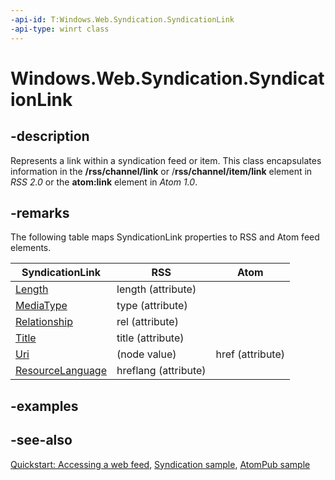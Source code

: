 ```yaml
---
-api-id: T:Windows.Web.Syndication.SyndicationLink
-api-type: winrt class
---
```


<!-- Class syntax.
public class SyndicationLink : Windows.Web.Syndication.ISyndicationLink, Windows.Web.Syndication.ISyndicationNode
-->

# Windows.Web.Syndication.SyndicationLink

## -description
Represents a link within a syndication feed or item. This class encapsulates information in the **/rss/channel/link** or /**rss/channel/item/link** element in *RSS 2.0* or the **atom:link** element in *Atom 1.0*.

## -remarks
The following table maps SyndicationLink properties to RSS and Atom feed elements.

| SyndicationLink | RSS | Atom |
|---|---|---|
| [Length](syndicationlink_length.md) | length (attribute) |
| [MediaType](syndicationlink_mediatype.md) | type (attribute) |
| [Relationship](syndicationlink_relationship.md) | rel (attribute) |
| [Title](syndicationlink_title.md) | title (attribute) |
| [Uri](syndicationlink_uri.md) | (node value) | href (attribute) |
| [ResourceLanguage](syndicationlink_resourcelanguage.md) | hreflang (attribute) |

## -examples

## -see-also
[Quickstart: Accessing a web feed](/previous-versions/windows/apps/hh700374(v=win.10)), [Syndication sample](https://github.com/microsoftarchive/msdn-code-gallery-microsoft/tree/master/Official%20Windows%20Platform%20Sample/Windows%208.1%20Store%20app%20samples/99866-Windows%208.1%20Store%20app%20samples/Syndication%20sample), [AtomPub sample](https://github.com/microsoftarchive/msdn-code-gallery-microsoft/tree/master/Official%20Windows%20Platform%20Sample/Windows%208.1%20Store%20app%20samples/99866-Windows%208.1%20Store%20app%20samples/AtomPub%20sample)